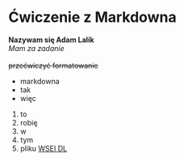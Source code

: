 # Ćwiczenie z Markdowna
**Nazywam się Adam Lalik**
<br>_Mam za zadanie_</br>
<br>~~przećwiczyć formatowanie~~</br>

* markdowna
* tak
* więc

1. to
2. robię
3. w
4. tym 
6. pliku
[WSEI DL](http://dl.wsei.lublin.pl)



